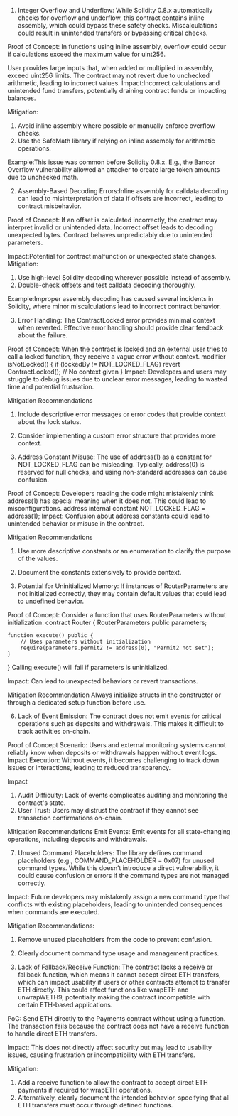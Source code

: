 1. Integer Overflow and Underflow: While Solidity 0.8.x automatically checks for overflow and underflow, this contract contains inline assembly, which could bypass these safety checks. Miscalculations could result in unintended transfers or bypassing critical checks.

Proof of Concept: In functions using inline assembly, overflow could occur if calculations exceed the maximum value for uint256.

User provides large inputs that, when added or multiplied in assembly, exceed uint256 limits.
The contract may not revert due to unchecked arithmetic, leading to incorrect values.
Impact:Incorrect calculations and unintended fund transfers, potentially draining contract funds or impacting balances.

Mitigation:
1. Avoid inline assembly where possible or manually enforce overflow checks.
2. Use the SafeMath library if relying on inline assembly for arithmetic operations.

Example:This issue was common before Solidity 0.8.x. E.g., the Bancor Overflow vulnerability allowed an attacker to create large token amounts due to unchecked math.

2. Assembly-Based Decoding Errors:Inline assembly for calldata decoding can lead to misinterpretation of data if offsets are incorrect, leading to contract misbehavior.

Proof of Concept:
If an offset is calculated incorrectly, the contract may interpret invalid or unintended data.
Incorrect offset leads to decoding unexpected bytes.
Contract behaves unpredictably due to unintended parameters.

Impact:Potential for contract malfunction or unexpected state changes.
Mitigation:
1. Use high-level Solidity decoding wherever possible instead of assembly.
2. Double-check offsets and test calldata decoding thoroughly.

Example:Improper assembly decoding has caused several incidents in Solidity, where minor miscalculations lead to incorrect contract behavior.

3. Error Handling: The ContractLocked error provides minimal context when reverted. Effective error handling should provide clear feedback about the failure.

Proof of Concept: When the contract is locked and an external user tries to call a locked function, they receive a vague error without context.
modifier isNotLocked() {
    if (lockedBy != NOT_LOCKED_FLAG) revert ContractLocked(); // No context given
}
Impact: Developers and users may struggle to debug issues due to unclear error messages, leading to wasted time and potential frustration.

Mitigation Recommendations
1. Include descriptive error messages or error codes that provide context about the lock status.
2. Consider implementing a custom error structure that provides more context.

4. Address Constant Misuse: The use of address(1) as a constant for NOT_LOCKED_FLAG can be misleading. Typically, address(0) is reserved for null checks, and using non-standard addresses can cause confusion.

Proof of Concept: Developers reading the code might mistakenly think address(1) has special meaning when it does not. This could lead to misconfigurations.
address internal constant NOT_LOCKED_FLAG = address(1);
Impact: Confusion about address constants could lead to unintended behavior or misuse in the contract.

Mitigation Recommendations
1. Use more descriptive constants or an enumeration to clarify the purpose of the values.
2. Document the constants extensively to provide context.

5. Potential for Uninitialized Memory: If instances of RouterParameters are not initialized correctly, they may contain default values that could lead to undefined behavior.

Proof of Concept: Consider a function that uses RouterParameters without initialization:
contract Router {
    RouterParameters public parameters;

    function execute() public {
        // Uses parameters without initialization
        require(parameters.permit2 != address(0), "Permit2 not set");
    }
}
Calling execute() will fail if parameters is uninitialized.

Impact: Can lead to unexpected behaviors or revert transactions.

Mitigation Recommendation
Always initialize structs in the constructor or through a dedicated setup function before use.

6. Lack of Event Emission: The contract does not emit events for critical operations such as deposits and withdrawals. This makes it difficult to track activities on-chain.

Proof of Concept
Scenario: Users and external monitoring systems cannot reliably know when deposits or withdrawals happen without event logs.
Impact Execution: Without events, it becomes challenging to track down issues or interactions, leading to reduced transparency.

Impact
1. Audit Difficulty: Lack of events complicates auditing and monitoring the contract's state.
2. User Trust: Users may distrust the contract if they cannot see transaction confirmations on-chain.

Mitigation Recommendations
Emit Events: Emit events for all state-changing operations, including deposits and withdrawals.

7. Unused Command Placeholders: The library defines command placeholders (e.g., COMMAND_PLACEHOLDER = 0x07) for unused command types. While this doesn’t introduce a direct vulnerability, it could cause confusion or errors if the command types are not managed correctly.

Impact: Future developers may mistakenly assign a new command type that conflicts with existing placeholders, leading to unintended consequences when commands are executed.

Mitigation Recommendations:
1. Remove unused placeholders from the code to prevent confusion.
2. Clearly document command type usage and management practices.

8. Lack of Fallback/Receive Function: The contract lacks a receive or fallback function, which means it cannot accept direct ETH transfers, which can impact usability if users or other contracts attempt to transfer ETH directly. This could affect functions like wrapETH and unwrapWETH9, potentially making the contract incompatible with certain ETH-based applications.

PoC: Send ETH directly to the Payments contract without using a function.
The transaction fails because the contract does not have a receive function to handle direct ETH transfers.

Impact: This does not directly affect security but may lead to usability issues, causing frustration or incompatibility with ETH transfers.

Mitigation:
1. Add a receive function to allow the contract to accept direct ETH payments if required for wrapETH operations.
2. Alternatively, clearly document the intended behavior, specifying that all ETH transfers must occur through defined functions.